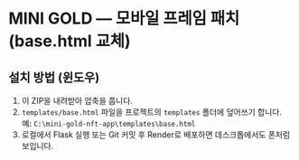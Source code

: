 # MINI GOLD — 모바일 프레임 패치 (base.html 교체)

## 설치 방법 (윈도우)
1) 이 ZIP을 내려받아 압축을 풉니다.
2) `templates/base.html` 파일을 프로젝트의 `templates` 폴더에 덮어쓰기 합니다.
   예: `C:\mini-gold-nft-app\templates\base.html`
3) 로컬에서 Flask 실행 또는 Git 커밋 후 Render로 배포하면 데스크톱에서도 폰처럼 보입니다.
